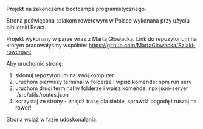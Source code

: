 Projekt na zakończenie bootcampa programistycznego.

Strona poświęcona szlakom rowerowym w Polsce wykonana przy użyciu biblioteki React.

Projekt wykonany w parze wraz z Martą Głowacką.
Link do repozytorium na którym pracowałyśmy wspólnie: https://github.com/MartaGlowacka/Szlaki-rowerowe


Aby uruchomić stronę:
1. sklonuj repozytorium na swój komputer
2. uruchom pierwszy terminal w folderze i wpisz komende: npm run serv
3. uruchom drugi terminal w folderze i wpisz komende: npx json-server ./src/utils/routes.json
4. korzystaj ze strony - znajdź trasę dla siebie, sprawdź pogodę i ruszaj na rower!


Strona wciąż w fazie udoskonalania.
